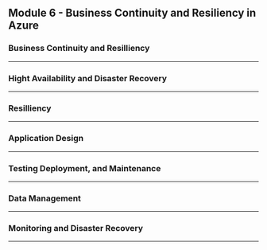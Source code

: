 ## Module 6 - Business Continuity and Resiliency in Azure 

### Business Continuity and Resilliency



---

### Hight Availability and Disaster Recovery



---

### Resilliency



---

### Application Design



---

### Testing Deployment, and Maintenance



---

### Data Management


---
### Monitoring and Disaster Recovery



---
